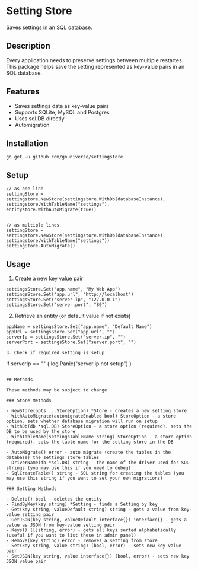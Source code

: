 # Setting Store

Saves settings in an SQL database. 

## Description
Every application needs to preserve settings between multiple restartes. This package helps save the setting represented as key-value pairs in an SQL database.

## Features

- Saves settings data as key-value pairs
- Supports SQLite, MySQL and Postgres
- Uses sql.DB directly
- Automigration

## Installation
```
go get -u github.com/gouniverse/settingstore
```

## Setup

```
// as one line
settingStore = settingstore.NewStore(settingstore.WithDb(databaseInstance), settingstore.WithTableName("settings"), entitystore.WithAutoMigrate(true))


// as multiple lines
settingStore = settingstore.NewStore(settingstore.WithDb(databaseInstance), settingstore.WithTableName("settings"))
settingStore.AutoMigrate()

```

## Usage

1. Create a new key value pair
```
settingsStore.Set("app.name", "My Web App")
settingsStore.Set("app.url", "http://localhost")
settingsStore.Set("server.ip", "127.0.0.1")
settingsStore.Set("server.port", "80")
```

2. Retrieve an entity (or default value if not exists)
```
appName = settingsStore.Set("app.name", "Default Name")
appUrl = settingsStore.Set("app.url", "")
serverIp = settingsStore.Set("server.ip", "")
serverPort = settingsStore.Set("server.port", "")

3. Check if required setting is setup
```
if serverIp == "" {
    log.Panic("server ip not setup")
}
```

## Methods

These methods may be subject to change

### Store Methods

- NewStore(opts ...StoreOption) *Store - creates a new setting store
- WithAutoMigrate(automigrateEnabled bool) StoreOption - a store option. sets whether database migration will run on setup
- WithDb(db *sql.DB) StoreOption - a store option (required). sets the DB to be used by the store
- WithTableName(settingsTableName string) StoreOption - a store option (required). sets the table name for the setting store in the DB

- AutoMigrate() error - auto migrate (create the tables in the database) the settings store tables
- DriverName(db *sql.DB) string - the name of the driver used for SQL strings (you may use this if you need to debug)
- SqlCreateTable() string - SQL string for creating the tables (you may use this string if you want to set your own migrations)

### Setting Methods

- Delete() bool - deletes the entity
- FindByKey(key string) *Setting - finds a Setting by key
- Get(key string, valueDefault string) string - gets a value from key-value setting pair
- GetJSON(key string, valueDefault interface{}) interface{} - gets a value as JSON from key-value setting pair
- Keys() ([]string, error) - gets all keys sorted alphabetically (useful if you want to list these in admin panel)
- Remove(key string) error - removes a setting from store
- Set(key string, value string) (bool, error) - sets new key value pair
- SetJSON(key string, value interface{}) (bool, error) - sets new key JSON value pair
